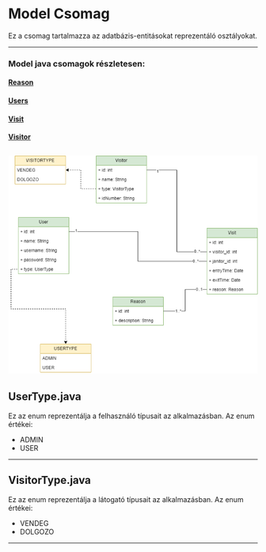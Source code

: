 # Model Csomag

Ez a csomag tartalmazza az adatbázis-entitásokat reprezentáló osztályokat.

---

### Model java csomagok részletesen:

#### [Reason](reason.md) <br>
#### [Users](users.md) <br>
#### [Visit](visit.md) <br>
#### [Visitor](visitor.md) <br>

![Adatbázis](database.png)
---

## UserType.java

Ez az enum reprezentálja a felhasználó típusait az alkalmazásban. Az enum értékei: 
* ADMIN
* USER

---

## VisitorType.java

Ez az enum reprezentálja a látogató típusait az alkalmazásban. Az enum értékei:
* VENDEG
* DOLGOZO

---